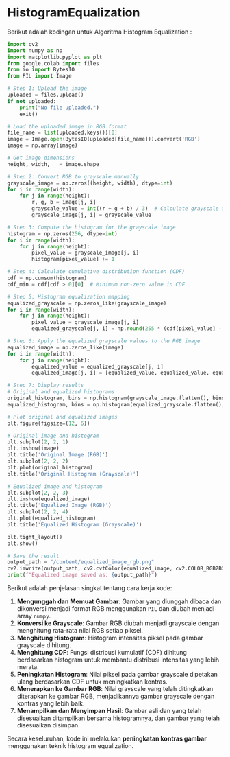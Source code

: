 # HistogramEqualization
Berikut adalah kodingan untuk Algoritma Histogram Equalization :
```python
import cv2
import numpy as np
import matplotlib.pyplot as plt
from google.colab import files
from io import BytesIO
from PIL import Image

# Step 1: Upload the image
uploaded = files.upload()
if not uploaded:
    print("No file uploaded.")
    exit()

# Load the uploaded image in RGB format
file_name = list(uploaded.keys())[0]
image = Image.open(BytesIO(uploaded[file_name])).convert('RGB')
image = np.array(image)

# Get image dimensions
height, width, _ = image.shape

# Step 2: Convert RGB to grayscale manually
grayscale_image = np.zeros((height, width), dtype=int)
for i in range(width):
    for j in range(height):
        r, g, b = image[j, i]
        grayscale_value = int((r + g + b) / 3)  # Calculate grayscale as average of RGB
        grayscale_image[j, i] = grayscale_value

# Step 3: Compute the histogram for the grayscale image
histogram = np.zeros(256, dtype=int)
for i in range(width):
    for j in range(height):
        pixel_value = grayscale_image[j, i]
        histogram[pixel_value] += 1

# Step 4: Calculate cumulative distribution function (CDF)
cdf = np.cumsum(histogram)
cdf_min = cdf[cdf > 0][0]  # Minimum non-zero value in CDF

# Step 5: Histogram equalization mapping
equalized_grayscale = np.zeros_like(grayscale_image)
for i in range(width):
    for j in range(height):
        pixel_value = grayscale_image[j, i]
        equalized_grayscale[j, i] = np.round(255 * (cdf[pixel_value] - cdf_min) / (height * width - cdf_min)).astype(np.uint8)

# Step 6: Apply the equalized grayscale values to the RGB image
equalized_image = np.zeros_like(image)
for i in range(width):
    for j in range(height):
        equalized_value = equalized_grayscale[j, i]
        equalized_image[j, i] = [equalized_value, equalized_value, equalized_value]  # Set RGB channels to equalized grayscale

# Step 7: Display results
# Original and equalized histograms
original_histogram, bins = np.histogram(grayscale_image.flatten(), bins=256, range=[0, 256])
equalized_histogram, bins = np.histogram(equalized_grayscale.flatten(), bins=256, range=[0, 256])

# Plot original and equalized images
plt.figure(figsize=(12, 6))

# Original image and histogram
plt.subplot(2, 2, 1)
plt.imshow(image)
plt.title('Original Image (RGB)')
plt.subplot(2, 2, 2)
plt.plot(original_histogram)
plt.title('Original Histogram (Grayscale)')

# Equalized image and histogram
plt.subplot(2, 2, 3)
plt.imshow(equalized_image)
plt.title('Equalized Image (RGB)')
plt.subplot(2, 2, 4)
plt.plot(equalized_histogram)
plt.title('Equalized Histogram (Grayscale)')

plt.tight_layout()
plt.show()

# Save the result
output_path = "/content/equalized_image_rgb.png"
cv2.imwrite(output_path, cv2.cvtColor(equalized_image, cv2.COLOR_RGB2BGR))
print(f"Equalized image saved as: {output_path}")

```
Berikut adalah penjelasan singkat tentang cara kerja kode:

1. **Mengunggah dan Memuat Gambar**: Gambar yang diunggah dibaca dan dikonversi menjadi format RGB menggunakan `PIL` dan diubah menjadi array `numpy`.
2. **Konversi ke Grayscale**: Gambar RGB diubah menjadi grayscale dengan menghitung rata-rata nilai RGB setiap piksel.
3. **Menghitung Histogram**: Histogram intensitas piksel pada gambar grayscale dihitung.
4. **Menghitung CDF**: Fungsi distribusi kumulatif (CDF) dihitung berdasarkan histogram untuk membantu distribusi intensitas yang lebih merata.
5. **Peningkatan Histogram**: Nilai piksel pada gambar grayscale dipetakan ulang berdasarkan CDF untuk meningkatkan kontras.
6. **Menerapkan ke Gambar RGB**: Nilai grayscale yang telah ditingkatkan diterapkan ke gambar RGB, menjadikannya gambar grayscale dengan kontras yang lebih baik.
7. **Menampilkan dan Menyimpan Hasil**: Gambar asli dan yang telah disesuaikan ditampilkan bersama histogramnya, dan gambar yang telah disesuaikan disimpan.

Secara keseluruhan, kode ini melakukan **peningkatan kontras gambar** menggunakan teknik histogram equalization.

